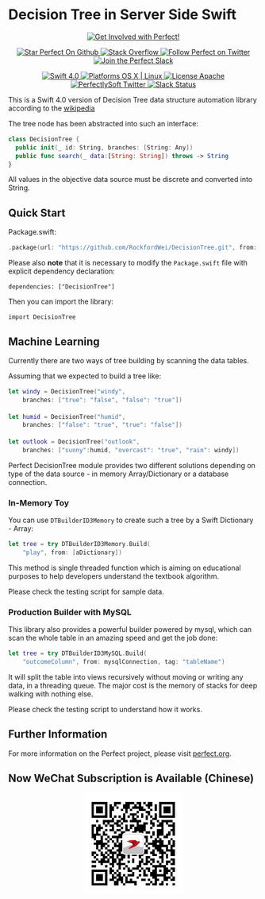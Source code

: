 # Decision Tree in Server Side Swift


<p align="center">
    <a href="http://perfect.org/get-involved.html" target="_blank">
        <img src="http://perfect.org/assets/github/perfect_github_2_0_0.jpg" alt="Get Involved with Perfect!" width="854" />
    </a>
</p>

<p align="center">
    <a href="https://github.com/PerfectlySoft/Perfect" target="_blank">
        <img src="http://www.perfect.org/github/Perfect_GH_button_1_Star.jpg" alt="Star Perfect On Github" />
    </a>  
    <a href="http://stackoverflow.com/questions/tagged/perfect" target="_blank">
        <img src="http://www.perfect.org/github/perfect_gh_button_2_SO.jpg" alt="Stack Overflow" />
    </a>  
    <a href="https://twitter.com/perfectlysoft" target="_blank">
        <img src="http://www.perfect.org/github/Perfect_GH_button_3_twit.jpg" alt="Follow Perfect on Twitter" />
    </a>  
    <a href="http://perfect.ly" target="_blank">
        <img src="http://www.perfect.org/github/Perfect_GH_button_4_slack.jpg" alt="Join the Perfect Slack" />
    </a>
</p>

<p align="center">
    <a href="https://developer.apple.com/swift/" target="_blank">
        <img src="https://img.shields.io/badge/Swift-4.0-orange.svg?style=flat" alt="Swift 4.0">
    </a>
    <a href="https://developer.apple.com/swift/" target="_blank">
        <img src="https://img.shields.io/badge/Platforms-OS%20X%20%7C%20Linux%20-lightgray.svg?style=flat" alt="Platforms OS X | Linux">
    </a>
    <a href="http://perfect.org/licensing.html" target="_blank">
        <img src="https://img.shields.io/badge/License-Apache-lightgrey.svg?style=flat" alt="License Apache">
    </a>
    <a href="http://twitter.com/PerfectlySoft" target="_blank">
        <img src="https://img.shields.io/badge/Twitter-@PerfectlySoft-blue.svg?style=flat" alt="PerfectlySoft Twitter">
    </a>
    <a href="http://perfect.ly" target="_blank">
        <img src="http://perfect.ly/badge.svg" alt="Slack Status">
    </a>
</p>


This is a Swift 4.0 version of Decision Tree data structure automation library according to the [wikipedia](https://zh.wikipedia.org/wiki/决策树)


The tree node has been abstracted into such an interface:

``` swift
class DecisionTree {
  public init(_ id: String, branches: [String: Any])
  public func search(_ data:[String: String]) throws -> String
}
```

All values in the objective data source must be discrete and converted into String.

## Quick Start

Package.swift:

``` swift
.package(url: "https://github.com/RockfordWei/DecisionTree.git", from: "0.3.0")
```

Please also **note** that it is necessary to modify the `Package.swift` file with explicit dependency declaration:

```
dependencies: ["DecisionTree"]
```

Then you can import the library:

```
import DecisionTree
```

## Machine Learning

Currently there are two ways of tree building by scanning the data tables.

Assuming that we expected to build a tree like:

``` swift
let windy = DecisionTree("windy", 
	branches: ["true": "false", "false": "true"])
      
let humid = DecisionTree("humid", 
	branches: ["false": "true", "true": "false"])
      
let outlook = DecisionTree("outlook", 
	branches: ["sunny":humid, "overcast": "true", "rain": windy])
```

Perfect DecisionTree module provides two different solutions depending on type of the data source - in memory Array/Dictionary or a database connection.

### In-Memory Toy

You can use `DTBuilderID3Memory` to create such a tree by a Swift Dictionary - Array:

``` swift
let tree = try DTBuilderID3Memory.Build(
	"play", from: [aDictionary])
```

This method is single threaded function which is aiming on educational purposes to help developers understand the textbook algorithm.

Please check the testing script for sample data.

### Production Builder with MySQL

This library also provides a powerful builder powered by mysql, which can scan the whole table in an amazing speed and get the job done:

``` swift
let tree = try DTBuilderID3MySQL.Build(
	"outcomeColumn", from: mysqlConnection, tag: "tableName")
```

It will split the table into views recursively without moving or writing any data, in a threading queue. The major cost is the memory of stacks for deep walking with nothing else.

Please check the testing script to understand how it works.

## Further Information
For more information on the Perfect project, please visit [perfect.org](http://perfect.org).


## Now WeChat Subscription is Available (Chinese)
<p align=center><img src="https://raw.githubusercontent.com/PerfectExamples/Perfect-Cloudinary-ImageUploader-Demo/master/qr.png"></p>
